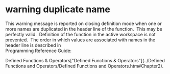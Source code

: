 




<h1 class="heading"><span class="name">warning duplicate name</span></h1>

This warning message is reported on closing definition mode when one or more names are duplicated in the header line of the function.  This may be perfectly valid.  Definition of the function in the active workspace is not prevented.  The order in which values are associated with names in the header line is described in  
Programming Reference Guide: 

Defined Functions & Operators["Defined Functions & Operators"](../Defined Functions and Operators/Defined Functions and Operators.htm#Chapter2).



